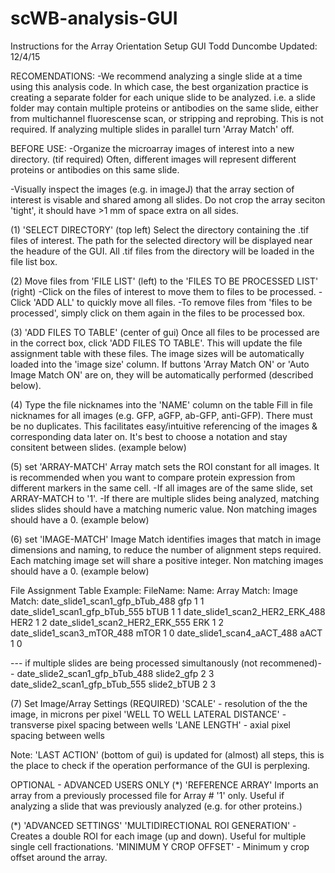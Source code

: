 # scWB-analysis-GUI

Instructions for the Array Orientation Setup GUI
Todd Duncombe
Updated: 12/4/15

RECOMENDATIONS:
-We recommend analyzing a single slide at a time using this analysis code.
In which case, the best organization practice is creating a separate folder
for each unique slide to be analyzed.
    i.e. a slide folder may contain multiple proteins or antibodies on the
    same slide, either from multichannel fluorescense scan,
    or stripping and reprobing. This is not required. If analyzing multiple slides in parallel turn 
    'Array Match' off.

BEFORE USE:
-Organize the microarray images of interest into a new directory. (tif required)
    Often, different images will represent different proteins or antibodies on
    this same slide.

-Visually inspect the images (e.g. in imageJ) that the array section of 
    interest is visable and shared among all slides. Do not crop the array
    seciton 'tight', it should have >1 mm of space extra on all sides.

(1) 'SELECT DIRECTORY' (top left)
Select the directory containing the .tif files of interest. The path for
the selected directory will be displayed near the headure of the GUI. All
.tif files from the directory will be loaded in the file list box.

(2) Move files from 'FILE LIST' (left) to the 'FILES TO BE PROCESSED LIST' (right)
-Click on the files of interest to move them to files to be processed.
-Click 'ADD ALL' to quickly move all files.
-To remove files from 'files to be processed', simply click on them again 
in the files to be processed box.

(3) 'ADD FILES TO TABLE' (center of gui)
Once all files to be processed are in the correct box, click 'ADD FILES TO
TABLE'. This will update the file assignment table with these files. The
image sizes will be automatically loaded into the 'image size' column. If
buttons 'Array Match ON' or 'Auto Image Match ON' are on, they will be
automatically performed (described below).

(4) Type the file nicknames into the 'NAME' column on the table
Fill in file nicknames for all images (e.g. GFP, aGFP, ab-GFP, anti-GFP). 
There must be no duplicates. This facilitates easy/intuitive referencing of the
images & corresponding data later on. It's best to choose a notation and 
stay consitent between slides. (example below)

(5) set 'ARRAY-MATCH'
Array match sets the ROI constant for all images. It is recommended when you
want to compare protein expression from different markers in the same cell.
-If all images are of the same slide, set ARRAY-MATCH to '1'.
-If there are multiple slides being analyzed, matching slides slides should
have a matching numeric value. Non matching images should have a 0.
(example below)

(6) set 'IMAGE-MATCH'
Image Match identifies images that match in image dimensions and naming, to
reduce the number of alignment steps required. Each matching image set will
share a positive integer. Non matching images should have a 0.
(example below)

File Assignment Table Example:
FileName:                           Name:     Array Match:    Image Match:
date_slide1_scan1_gfp_bTub_488       gfp            1               1
date_slide1_scan1_gfp_bTub_555       bTUB           1               1
date_slide1_scan2_HER2_ERK_488       HER2           1               2
date_slide1_scan2_HER2_ERK_555       ERK            1               2
date_slide1_scan3_mTOR_488           mTOR           1               0
date_slide1_scan4_aACT_488           aACT           1               0

--- if multiple slides are being processed simultanously (not recommened)--
date_slide2_scan1_gfp_bTub_488       slide2_gfp     2               3
date_slide2_scan1_gfp_bTub_555       slide2_bTUB    2               3

(7) Set Image/Array Settings (REQUIRED)
'SCALE' - resolution of the the image, in microns per pixel
'WELL TO WELL LATERAL DISTANCE' - transverse pixel spacing between wells
'LANE LENGTH' - axial pixel spacing between wells

Note: 'LAST ACTION' (bottom of gui) is updated for (almost) all steps, this is the 
place to check if the operation performance of the GUI is perplexing.

OPTIONAL - ADVANCED USERS ONLY
(*) 'REFERENCE ARRAY'
Imports an array from a previously processed file for Array # '1' only.
Useful if analyzing a slide that was previously analyzed (e.g. for other proteins.)

(*) 'ADVANCED SETTINGS'
'MULTIDIRECTIONAL ROI GENERATION' - Creates a double ROI for each image (up
and down). Useful for multiple single cell fractionations.
'MINIMUM Y CROP OFFSET' - Minimum y crop offset around the array.
